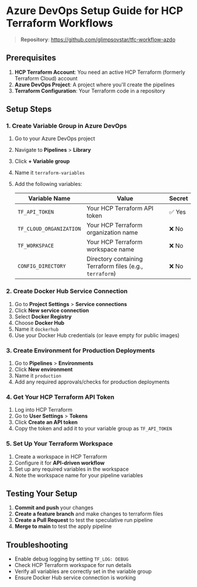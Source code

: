 # Azure DevOps Setup Guide for HCP Terraform Workflows

> **Repository**: https://github.com/glimpsovstar/tfc-workflow-azdo

## Prerequisites

1. **HCP Terraform Account**: You need an active HCP Terraform (formerly Terraform Cloud) account
2. **Azure DevOps Project**: A project where you'll create the pipelines
3. **Terraform Configuration**: Your Terraform code in a repository

## Setup Steps

### 1. Create Variable Group in Azure DevOps

1. Go to your Azure DevOps project
2. Navigate to **Pipelines** > **Library**
3. Click **+ Variable group**
4. Name it `terraform-variables`
5. Add the following variables:

   | Variable Name | Value | Secret |
   |---------------|-------|--------|
   | `TF_API_TOKEN` | Your HCP Terraform API token | ✅ Yes |
   | `TF_CLOUD_ORGANIZATION` | Your HCP Terraform organization name | ❌ No |
   | `TF_WORKSPACE` | Your HCP Terraform workspace name | ❌ No |
   | `CONFIG_DIRECTORY` | Directory containing Terraform files (e.g., `terraform`) | ❌ No |

### 2. Create Docker Hub Service Connection

1. Go to **Project Settings** > **Service connections**
2. Click **New service connection**
3. Select **Docker Registry**
4. Choose **Docker Hub**
5. Name it `dockerhub`
6. Use your Docker Hub credentials (or leave empty for public images)

### 3. Create Environment for Production Deployments

1. Go to **Pipelines** > **Environments**
2. Click **New environment**
3. Name it `production`
4. Add any required approvals/checks for production deployments

### 4. Get Your HCP Terraform API Token

1. Log into HCP Terraform
2. Go to **User Settings** > **Tokens**
3. Click **Create an API token**
4. Copy the token and add it to your variable group as `TF_API_TOKEN`

### 5. Set Up Your Terraform Workspace

1. Create a workspace in HCP Terraform
2. Configure it for **API-driven workflow**
3. Set up any required variables in the workspace
4. Note the workspace name for your pipeline variables

## Testing Your Setup

1. **Commit and push** your changes
2. **Create a feature branch** and make changes to terraform files
3. **Create a Pull Request** to test the speculative run pipeline
4. **Merge to main** to test the apply pipeline

## Troubleshooting

- Enable debug logging by setting `TF_LOG: DEBUG` 
- Check HCP Terraform workspace for run details
- Verify all variables are correctly set in the variable group
- Ensure Docker Hub service connection is working
